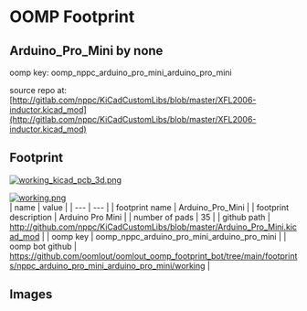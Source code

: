# OOMP Footprint  
## Arduino_Pro_Mini  by none  
  
oomp key: oomp_nppc_arduino_pro_mini_arduino_pro_mini  
  
source repo at: [http://gitlab.com/nppc/KiCadCustomLibs/blob/master/XFL2006-inductor.kicad_mod](http://gitlab.com/nppc/KiCadCustomLibs/blob/master/XFL2006-inductor.kicad_mod)  
## Footprint  
  
[![working_kicad_pcb_3d.png](working_kicad_pcb_3d_600.png)](working_kicad_pcb_3d.png)  
  
[![working.png](working_600.png)](working.png)  
| name | value | 
| --- | --- | 
| footprint name | Arduino_Pro_Mini | 
| footprint description | Arduino Pro Mini | 
| number of pads | 35 | 
| github path | http://github.com/nppc/KiCadCustomLibs/blob/master/Arduino_Pro_Mini.kicad_mod | 
| oomp key | oomp_nppc_arduino_pro_mini_arduino_pro_mini | 
| oomp bot github | https://github.com/oomlout/oomlout_oomp_footprint_bot/tree/main/footprints/nppc_arduino_pro_mini_arduino_pro_mini/working | 
## Images  

